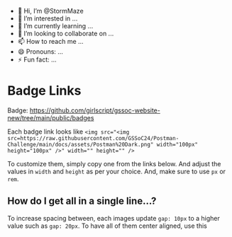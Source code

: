 - 👋 Hi, I’m @StormMaze
- 👀 I’m interested in ...
- 🌱 I’m currently learning ...
- 💞️ I’m looking to collaborate on ...
- 📫 How to reach me ...
- 😄 Pronouns: ...
- ⚡ Fun fact: ...

<!---
StormMaze/StormMaze is a ✨ special ✨ repository because its `README.md` (this file) appears on your GitHub profile.
You can click the Preview link to take a look at your changes.
--->




# Badge Links

Badge: https://github.com/girlscript/gssoc-website-new/tree/main/public/badges

Each badge link looks like `<img src="<img src=https://raw.githubusercontent.com/GSSoC24/Postman-Challenge/main/docs/assets/Postman%20Dark.png" width="100px" height="100px" />" width="" height="" />`

To customize them, simply copy one from the links below. And adjust the values in `width` and `height` as per your choice. And, make sure to use `px` or `rem`.

## How do I get all in a single line...?
To increase spacing between, each images update `gap: 10px` to a higher value such as `gap: 20px`.
To have all of them center aligned, use this
